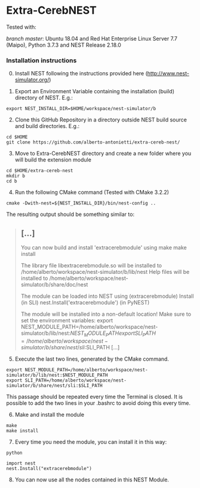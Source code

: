 # Extra-CerebNEST

Tested with:

*branch master*: Ubuntu 18.04 and Red Hat Enterprise Linux Server 7.7 (Maipo), Python 3.7.3 and NEST Release 2.18.0


### Installation instructions

0. Install NEST following the instructions provided here (http://www.nest-simulator.org/)

1. Export an Environment Variable containing the installation (build) directory of NEST. E.g.:
```
export NEST_INSTALL_DIR=$HOME/workspace/nest-simulator/b
```
2. Clone this GitHub Repository in a directory outside NEST build source and build directories. E.g.:
```
cd $HOME
git clone https://github.com/alberto-antonietti/extra-cereb-nest/
```
3. Move to Extra-CerebNEST directory and create a new folder where you will build the extension module
```
cd $HOME/extra-cereb-nest
mkdir b
cd b
```
4. Run the following CMake command (Tested with CMake 3.2.2)
```
cmake -Dwith-nest=${NEST_INSTALL_DIR}/bin/nest-config ..
```

The resulting output should be something similar to:
> [...]
>-------------------------------------------------------
>
>You can now build and install 'extracerebmodule' using
>  make
>  make install
>
>The library file libextracerebmodule.so will be installed to
>  /home/alberto/workspace/nest-simulator/b/lib/nest
>Help files will be installed to
>  /home/alberto/workspace/nest-simulator/b/share/doc/nest
>
>The module can be loaded into NEST using
>  (extracerebmodule) Install        (in SLI)
>  nest.Install('extracerebmodule')  (in PyNEST)
>
>The module will be installed into a non-default location!
>Make sure to set the environment variables:
>  export NEST_MODULE_PATH=/home/alberto/workspace/nest-simulator/b/lib/nest:$NEST_MODULE_PATH
>  export SLI_PATH=/home/alberto/workspace/nest-simulator/b/share/nest/sli:$SLI_PATH
> [...]

5. Execute the last two lines, generated by the CMake command. 
```
export NEST_MODULE_PATH=/home/alberto/workspace/nest-simulator/b/lib/nest:$NEST_MODULE_PATH
export SLI_PATH=/home/alberto/workspace/nest-simulator/b/share/nest/sli:$SLI_PATH
```
This passage should be repeated every time the Terminal is closed. It is possible to add the two lines in your \.bashrc to avoid doing this every time.

6. Make and install the module
```
make
make install
```

7. Every time you need the module, you can install it in this way:
```
python

```

```
import nest
nest.Install("extracerebmodule")

```

8. You can now use all the nodes contained in this NEST Module.
